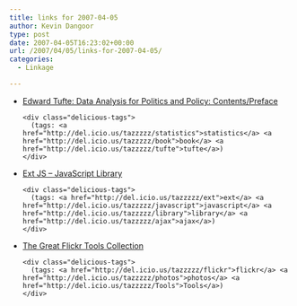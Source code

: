 ```yaml
---
title: links for 2007-04-05
author: Kevin Dangoor
type: post
date: 2007-04-05T16:23:02+00:00
url: /2007/04/05/links-for-2007-04-05/
categories:
  - Linkage

---
```

<ul class="delicious">
  <li>
    <div class="delicious-link">
      <a href="http://www.edwardtufte.com/tufte/dapp/">Edward Tufte: Data Analysis for Politics and Policy: Contents/Preface</a>
    </div>
    
    <div class="delicious-tags">
      (tags: <a href="http://del.icio.us/tazzzzz/statistics">statistics</a> <a href="http://del.icio.us/tazzzzz/book">book</a> <a href="http://del.icio.us/tazzzzz/tufte">tufte</a>)
    </div>
  </li>
  
  <li>
    <div class="delicious-link">
      <a href="http://extjs.com/">Ext JS &#8211; JavaScript Library</a>
    </div>
    
    <div class="delicious-tags">
      (tags: <a href="http://del.icio.us/tazzzzz/ext">ext</a> <a href="http://del.icio.us/tazzzzz/javascript">javascript</a> <a href="http://del.icio.us/tazzzzz/library">library</a> <a href="http://del.icio.us/tazzzzz/ajax">ajax</a>)
    </div>
  </li>
  
  <li>
    <div class="delicious-link">
      <a href="http://www.quickonlinetips.com/archives/2005/03/great-flickr-tools-collection/">The Great Flickr Tools Collection</a>
    </div>
    
    <div class="delicious-tags">
      (tags: <a href="http://del.icio.us/tazzzzz/flickr">flickr</a> <a href="http://del.icio.us/tazzzzz/photos">photos</a> <a href="http://del.icio.us/tazzzzz/Tools">Tools</a>)
    </div>
  </li>
</ul>
